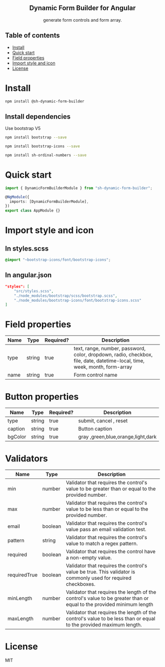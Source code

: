 <h2 align="center">Dynamic Form Builder for Angular</h2>

<p align="center">
 generate form controls and form array.
 </p>
 
 ## Table of contents
 
- [Install](#install)
- [Quick start](#quick-start)
- [Field properties](#field-properties)
- [Import style and icon](#import-style-and-icon)
- [License](#license)

# Install

```bash
npm install @sh-dynamic-form-builder
```

## Install dependencies

<p>Use bootstrap V5</p>

```bash
npm install bootstrap --save
```

```bash
npm install bootstrap-icons --save
```

```bash
npm install sh-ordinal-numbers --save
```

# Quick start

```typescript
import { DynamicFormBuilderModule } from "sh-dynamic-form-builder";

@NgModule({
  imports: [DynamicFormBuilderModule],
})
export class AppModule {}
```

# Import style and icon

## In styles.scss

```css
@import "~bootstrap-icons/font/bootstrap-icons";
```

## In angular.json

```json
"styles": [
    "src/styles.scss",
    "./node_modules/bootstrap/scss/bootstrap.scss",
    "./node_modules/bootstrap-icons/font/bootstrap-icons.scss"
]
```

# Field properties

| Name | Type   | Required? | Description                                                                                                                |
| ---- | ------ | --------- | -------------------------------------------------------------------------------------------------------------------------- |
| type | string | true      | text, range, number, password, color, dropdown, radio, checkbox, file, date, datetime-local, time, week, month, form-array |
| name | string | true      | Form control name                                                                                                          |

# Button properties

| Name    | Type   | Required? | Description                        |
| ------- | ------ | --------- | ---------------------------------- |
| type    | string | true      | submit, cancel , reset             |
| caption | string | true      | Button caption                     |
| bgColor | string | true      | gray ,green,blue,orange,light,dark |

# Validators

| Name         | Type    | Description                                                                                                          |
| ------------ | ------- | -------------------------------------------------------------------------------------------------------------------- |
| min          | number  | Validator that requires the control's value to be greater than or equal to the provided number.                      |
| max          | number  | Validator that requires the control's value to be less than or equal to the provided number.                         |
| email        | boolean | Validator that requires the control's value pass an email validation test.                                           |
| pattern      | string  | Validator that requires the control's value to match a regex pattern.                                                |
| required     | boolean | Validator that requires the control have a non-empty value.                                                          |
| requiredTrue | boolean | Validator that requires the control's value be true. This validator is commonly used for required checkboxes.        |
| minLength    | number  | Validator that requires the length of the control's value to be greater than or equal to the provided minimum length |
| maxLength    | number  | Validator that requires the length of the control's value to be less than or equal to the provided maximum length.   |

# License

MIT
